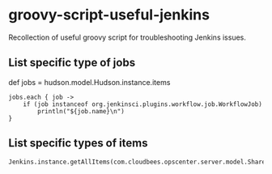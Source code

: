 # groovy-script-useful-jenkins
Recollection of useful groovy script for troubleshooting Jenkins issues.

## List specific type of jobs

def jobs = hudson.model.Hudson.instance.items

```
jobs.each { job ->
    if (job instanceof org.jenkinsci.plugins.workflow.job.WorkflowJob)
    	println("${job.name}\n")
}
```

## List specific types of items

```
Jenkins.instance.getAllItems(com.cloudbees.opscenter.server.model.SharedSlave.class)
```
